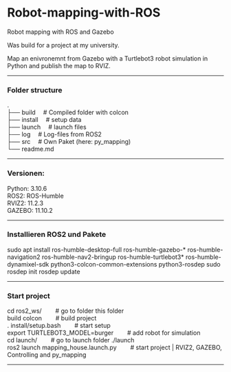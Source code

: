 # Robot-mapping-with-ROS
Robot mapping with ROS and Gazebo

Was build for a project at my university.

Map an enivronemnt from Gazebo with a Turtlebot3 robot simulation in Python and publish the map to RVIZ.

------------------------------------------------------------------------------------------
### Folder structure
.<br>
├── build                   &emsp;# Compiled folder with colcon<br>
├── install                 &emsp;# setup data<br>
├── launch                  &emsp;# launch files<br>
├── log                     &emsp;# Log-files from ROS2<br>
├── src                     &emsp;# Own Paket (here: py_mapping)<br>
└── readme.md<br>


------------------------------------------------------------------------------------------
### Versionen:

Python: 3.10.6<br>
ROS2:   ROS-Humble<br>
RVIZ2:  11.2.3<br>
GAZEBO: 11.10.2<br>


------------------------------------------------------------------------------------------
### Installieren ROS2 und Pakete

sudo apt install ros-humble-desktop-full ros-humble-gazebo-* ros-humble-navigation2 ros-humble-nav2-bringup ros-humble-turtlebot3* ros-humble-dynamixel-sdk python3-colcon-common-extensions python3-rosdep
sudo rosdep init
rosdep update


------------------------------------------------------------------------------------------
### Start project
cd ros2_ws/                           &emsp;&emsp;# go to folder this folder<br>
build colcon                          &emsp;&emsp;# build project<br>
. install/setup.bash                  &emsp;&emsp;# start setup<br>
export TURTLEBOT3_MODEL=burger        &emsp;&emsp;# add robot for simulation<br>
cd launch/                            &emsp;&emsp;# go to launch folder ./launch<br>
ros2 launch mapping_house.launch.py   &emsp;&emsp;# start project | RVIZ2, GAZEBO, Controlling and py_mapping <br>

------------------------------------------------------------------------------------------
